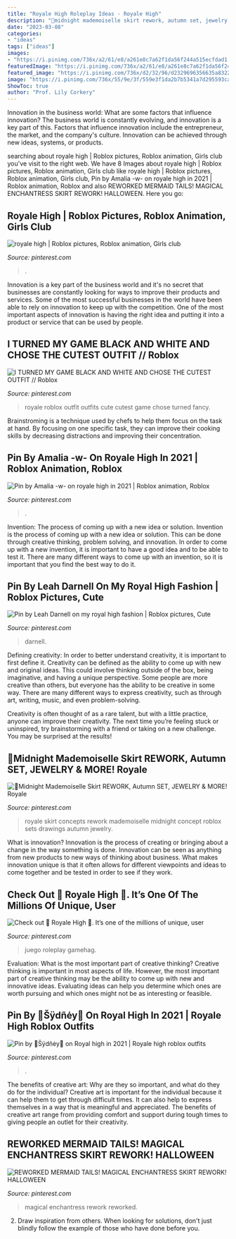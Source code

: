 ```yaml
---
title: "Royale High Roleplay Ideas - Royale High"
description: "👗midnight mademoiselle skirt rework, autumn set, jewelry &amp; more! royale"
date: "2023-03-08"
categories:
- "ideas"
tags: ["ideas"]
images:
- "https://i.pinimg.com/736x/a2/61/e8/a261e8c7a62f1da56f244a515ecfdad1.jpg"
featuredImage: "https://i.pinimg.com/736x/a2/61/e8/a261e8c7a62f1da56f244a515ecfdad1.jpg"
featured_image: "https://i.pinimg.com/736x/d2/32/96/d2329696356635a8322015599ca630a0.jpg"
image: "https://i.pinimg.com/736x/55/9e/3f/559e3f1da2b7b5341a7d295593cad974.jpg"
ShowToc: true
author: "Prof. Lily Corkery"
---
```



Innovation in the business world: What are some factors that influence innovation?
The business world is constantly evolving, and innovation is a key part of this. Factors that influence innovation include the entrepreneur, the market, and the company's culture. Innovation can be achieved through new ideas, systems, or products.

	

		
searching about royale high | Roblox pictures, Roblox animation, Girls club you've visit to the right web. We have 8 Images about royale high | Roblox pictures, Roblox animation, Girls club like royale high | Roblox pictures, Roblox animation, Girls club, Pin by Amalia -w- on royale high in 2021 | Roblox animation, Roblox and also REWORKED MERMAID TAILS! MAGICAL ENCHANTRESS SKIRT REWORK! HALLOWEEN. Here you go:
		
    
## Royale High | Roblox Pictures, Roblox Animation, Girls Club

<img loading=lazy src="https://i.pinimg.com/736x/2f/bb/a5/2fbba5db91d9dade4767f77dfb4e74b5.jpg" onerror="this.onerror=null;this.src='https://tse3.mm.bing.net/th?id=OIP.hxsCovRV2svluV70LaoJrwHaJ-&amp;pid=15.1';" alt="royale high | Roblox pictures, Roblox animation, Girls club">

_Source: pinterest.com_

>. 

	

Innovation is a key part of the business world and it's no secret that businesses are constantly looking for ways to improve their products and services. Some of the most successful businesses in the world have been able to rely on innovation to keep up with the competition. One of the most important aspects of innovation is having the right idea and putting it into a product or service that can be used by people.

    
## I TURNED MY GAME BLACK AND WHITE AND CHOSE THE CUTEST OUTFIT // Roblox

<img loading=lazy src="https://i.pinimg.com/736x/c1/d8/7e/c1d87e54fa378f4ad01591ee0bde9908.jpg" onerror="this.onerror=null;this.src='https://tse4.mm.bing.net/th?id=OIP.9qMZ5YYbHa822w0DWc9UNwHaEK&amp;pid=15.1';" alt="I TURNED MY GAME BLACK AND WHITE AND CHOSE THE CUTEST OUTFIT // Roblox">

_Source: pinterest.com_

>royale roblox outfit outfits cute cutest game chose turned fancy. 

	

Brainstroming is a technique used by chefs to help them focus on the task at hand. By focusing on one specific task, they can improve their cooking skills by decreasing distractions and improving their concentration.

    
## Pin By Amalia -w- On Royale High In 2021 | Roblox Animation, Roblox

<img loading=lazy src="https://i.pinimg.com/736x/55/9e/3f/559e3f1da2b7b5341a7d295593cad974.jpg" onerror="this.onerror=null;this.src='https://tse4.mm.bing.net/th?id=OIP.YMoUPV2HQNamAPoSpVlnNwHaHa&amp;pid=15.1';" alt="Pin by Amalia -w- on royale high in 2021 | Roblox animation, Roblox">

_Source: pinterest.com_

>. 

	

Invention: The process of coming up with a new idea or solution.
Invention is the process of coming up with a new idea or solution. This can be done through creative thinking, problem solving, and innovation. In order to come up with a new invention, it is important to have a good idea and to be able to test it. There are many different ways to come up with an invention, so it is important that you find the best way to do it.

    
## Pin By Leah Darnell On My Royal High Fashion | Roblox Pictures, Cute

<img loading=lazy src="https://i.pinimg.com/736x/a2/61/e8/a261e8c7a62f1da56f244a515ecfdad1.jpg" onerror="this.onerror=null;this.src='https://tse1.mm.bing.net/th?id=OIP.32TnMXlYXsGrocN0EldB9gHaJ3&amp;pid=15.1';" alt="Pin by Leah Darnell on my royal high fashion | Roblox pictures, Cute">

_Source: pinterest.com_

>darnell. 

	

Defining creativity:
In order to better understand creativity, it is important to first define it. Creativity can be defined as the ability to come up with new and original ideas. This could involve thinking outside of the box, being imaginative, and having a unique perspective.
Some people are more creative than others, but everyone has the ability to be creative in some way. There are many different ways to express creativity, such as through art, writing, music, and even problem-solving.

Creativity is often thought of as a rare talent, but with a little practice, anyone can improve their creativity. The next time you’re feeling stuck or uninspired, try brainstorming with a friend or taking on a new challenge. You may be surprised at the results!

    
## 👗Midnight Mademoiselle Skirt REWORK, Autumn SET, JEWELRY &amp; MORE! Royale

<img loading=lazy src="https://i.pinimg.com/736x/c1/2f/12/c12f1240ddac8bc0b55c89f8e275e10f.jpg" onerror="this.onerror=null;this.src='https://tse1.mm.bing.net/th?id=OIP.L9eMaXM-WHPdZJe4wItZNAHaFj&amp;pid=15.1';" alt="👗Midnight Mademoiselle Skirt REWORK, Autumn SET, JEWELRY &amp; MORE! Royale">

_Source: pinterest.com_

>royale skirt concepts rework mademoiselle midnight concept roblox sets drawings autumn jewelry. 

	

What is innovation?
Innovation is the process of creating or bringing about a change in the way something is done. Innovation can be seen as anything from new products to new ways of thinking about business. What makes innovation unique is that it often allows for different viewpoints and ideas to come together and be tested in order to see if they work.

    
## Check Out 👑 Royale High 👑. It’s One Of The Millions Of Unique, User

<img loading=lazy src="https://i.pinimg.com/736x/8d/7e/17/8d7e175e94b5d9a1df3853bef73cfaa5.jpg" onerror="this.onerror=null;this.src='https://tse4.mm.bing.net/th?id=OIP.x8fQ_3Ydt_CiFtTTLEvogQHaEK&amp;pid=15.1';" alt="Check out 👑 Royale High 👑. It’s one of the millions of unique, user">

_Source: pinterest.com_

>juego roleplay gamehag. 

	

Evaluation: What is the most important part of creative thinking?
Creative thinking is important in most aspects of life. However, the most important part of creative thinking may be the ability to come up with new and innovative ideas. Evaluating ideas can help you determine which ones are worth pursuing and which ones might not be as interesting or feasible.

    
## Pin By 🌸Šÿdñėy🌸 On Royal High In 2021 | Royale High Roblox Outfits

<img loading=lazy src="https://i.pinimg.com/736x/fe/79/1c/fe791c3a407d44d1715f7ee15ce962d6.jpg" onerror="this.onerror=null;this.src='https://tse2.mm.bing.net/th?id=OIP.61WMifrtKC5mkN2SyPRmtgHaFx&amp;pid=15.1';" alt="Pin by 🌸Šÿdñėy🌸 on Royal high in 2021 | Royale high roblox outfits">

_Source: pinterest.com_

>. 

	

The benefits of creative art: Why are they so important, and what do they do for the individual?
Creative art is important for the individual because it can help them to get through difficult times. It can also help to express themselves in a way that is meaningful and appreciated. The benefits of creative art range from providing comfort and support during tough times to giving people an outlet for their creativity.

    
## REWORKED MERMAID TAILS! MAGICAL ENCHANTRESS SKIRT REWORK! HALLOWEEN

<img loading=lazy src="https://i.pinimg.com/736x/d2/32/96/d2329696356635a8322015599ca630a0.jpg" onerror="this.onerror=null;this.src='https://tse1.mm.bing.net/th?id=OIP.a95ZR1k-3U0CirXsFWG3pgHaFj&amp;pid=15.1';" alt="REWORKED MERMAID TAILS! MAGICAL ENCHANTRESS SKIRT REWORK! HALLOWEEN">

_Source: pinterest.com_

>magical enchantress rework reworked. 

	

2. Draw inspiration from others. When looking for solutions, don't just blindly follow the example of those who have done before you. 

